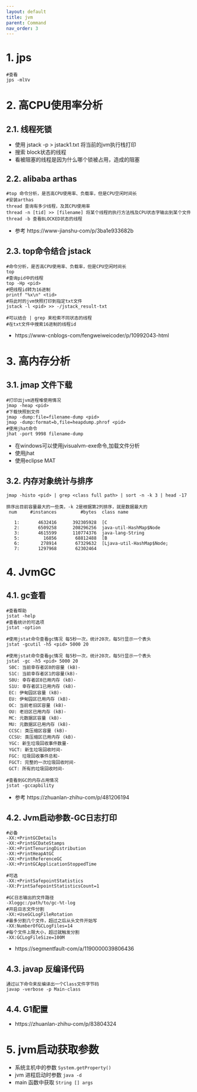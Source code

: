 ```yaml
---
layout: default
title: jvm
parent: Command
nav_order: 3
---
```


# 1. jps

```shell
#查看
jps -mlVv
```

# 2. 高CPU使用率分析

## 2.1. 线程死锁

- 使用 jstack -p <pid> > jstack1.txt 将当前的jvm执行栈打印
- 搜索 block状态的线程
- 看被阻塞的线程是因为什么哪个锁被占用，造成的阻塞

## 2.2. alibaba arthas

```shell
#top 命令分析，是否高CPU使用率、负载率，但是CPU空闲时间长
#安装arthas
thread 查询有多少线程，及其CPU使用率
thread -n [tid] >> [filename] 将某个线程的执行方法栈及CPU状态字输出到某个文件
thread -b 查看BLOCKED状态的线程
```

- 参考 https://www-jianshu-com/p/3ba1e933682b

## 2.3. top命令结合 jstack

```shell
#命令分析，是否高CPU使用率、负载率，但是CPU空闲时间长
top 
#查询pid中的线程
top -Hp <pid> 
#把线程id转为16进制
printf "%x\n" <tid> 
#将此时的jvm快照打印到指定txt文件
jstack -l <pid> >> -/jstack_result-txt 

#可以结合 | grep 来检索不同状态的线程
#在txt文件中搜索16进制的线程id
```

- https://www-cnblogs-com/fengweiweicoder/p/10992043-html

# 3. 高内存分析

## 3.1. jmap 文件下载

```shell
#打印出jvm进程堆使用情况
jmap -heap <pid>
#下载快照到文件
jmap -dump:file=filename-dump <pid>
jmap -dump:format=b,file=heapdump.phrof <pid>
#使用jhat命令
jhat -port 9998 filename-dump
```

- 在windows可以使用jvisualvm-exe命令,加载文件分析
- 使用jhat
- 使用eclipse MAT

## 3.2. 内存对象统计与排序

```
jmap -histo <pid> | grep <class full path> | sort -n -k 3 | head -17

排序出目前容量最大的一些类，-k 2是根据第2列排序，就是数据最大的
 num     #instances         #bytes  class name 

   1:       4632416      392305928  [C
   2:       6509258      208296256  java-util-HashMap$Node
   3:       4615599      110774376  java-lang-String
   5:         16856       68812488  [B
   6:        278914       67329632  [Ljava-util-HashMap$Node;
   7:       1297968       62302464  

```

# 4. JvmGC

## 4.1. gc查看

```shell
#查看帮助
jstat -help 
#查看统计的可选项
jstat -option

#使用jstat命令查看gc情况 每5秒一次，统计20次，每5行显示一个表头
jstat -gcutil -h5 <pid> 5000 20

#使用jstat命令查看gc情况 每5秒一次，统计20次，每5行显示一个表头
jstat -gc -h5 <pid> 5000 20
 S0C: 当前幸存者区0的容量 (kB)-
 S1C: 当前幸存者区1的容量(kB)-
 S0U: 幸存者区0已用内存 (kB)-
 S1U: 幸存者区1已用内存 (kB)-
 EC: 伊甸园区容量 (kB)-
 EU: 伊甸园区已用内存 (kB)-
 OC: 当前老旧区容量 (kB)-
 OU: 老旧区已用内存 (kB)-
 MC: 元数据区容量 (kB)-
 MU: 元数据区已用内存 (kB)-
 CCSC: 类压缩区容量 (kB)-
 CCSU: 类压缩区已用内存 (kB)-
 YGC: 新生垃圾回收事件数量-
 YGCT: 新生垃圾回收时间-
 FGC: 垃圾回收事件总和-
 FGCT: 完整的一次垃圾回收时间-
 GCT: 所有的垃圾回收时间-

#查看到GC的内存占用情况
jstat -gccapbility
```

- 参考 https://zhuanlan-zhihu-com/p/481206194

## 4.2. Jvm启动参数-GC日志打印

```shell
#必备
-XX:+PrintGCDetails 
-XX:+PrintGCDateStamps 
-XX:+PrintTenuringDistribution 
-XX:+PrintHeapAtGC 
-XX:+PrintReferenceGC 
-XX:+PrintGCApplicationStoppedTime

#可选
-XX:+PrintSafepointStatistics 
-XX:PrintSafepointStatisticsCount=1

#GC日志输出的文件路径
-Xloggc:/path/to/gc-%t-log
#开启日志文件分割
-XX:+UseGCLogFileRotation 
#最多分割几个文件，超过之后从头文件开始写
-XX:NumberOfGCLogFiles=14
#每个文件上限大小，超过就触发分割
-XX:GCLogFileSize=100M
```

- https://segmentfault-com/a/1190000039806436

## 4.3. javap 反编译代码

```shell
通过以下命令来反编译出一个Class文件字节码
javap -verbose -p Main-class
```

## 4.4. G1配置

- https://zhuanlan-zhihu-com/p/83804324

# 5. jvm启动获取参数

- 系统主机中的参数 `System.getProperty()`
- jvm 进程启动时参数 `java -d`
- main 函数中获取 `String [] args`